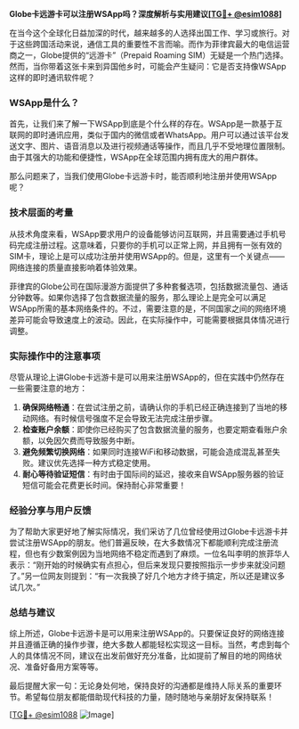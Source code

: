 **Globe卡远游卡可以注册WSApp吗？深度解析与实用建议[[TG💪+ @esim1088](https://t.me/s/esim1088)]**

在当今这个全球化日益加深的时代，越来越多的人选择出国工作、学习或旅行。对于这些跨国活动来说，通信工具的重要性不言而喻。而作为菲律宾最大的电信运营商之一，Globe提供的“远游卡”（Prepaid Roaming SIM）无疑是一个热门选择。然而，当你带着这张卡来到异国他乡时，可能会产生疑问：它是否支持像WSApp这样的即时通讯软件呢？

### WSApp是什么？
首先，让我们来了解一下WSApp到底是个什么样的存在。WSApp是一款基于互联网的即时通讯应用，类似于国内的微信或者WhatsApp。用户可以通过该平台发送文字、图片、语音消息以及进行视频通话等操作，而且几乎不受地理位置限制。由于其强大的功能和便捷性，WSApp在全球范围内拥有庞大的用户群体。

那么问题来了，当我们使用Globe卡远游卡时，能否顺利地注册并使用WSApp呢？

### 技术层面的考量
从技术角度来看，WSApp要求用户的设备能够访问互联网，并且需要通过手机号码完成注册过程。这意味着，只要你的手机可以正常上网，并且拥有一张有效的SIM卡，理论上是可以成功注册并使用WSApp的。但是，这里有一个关键点——网络连接的质量直接影响着体验效果。

菲律宾的Globe公司在国际漫游方面提供了多种套餐选项，包括数据流量包、通话分钟数等。如果你选择了包含数据流量的服务，那么理论上是完全可以满足WSApp所需的基本网络条件的。不过，需要注意的是，不同国家之间的网络环境差异可能会导致速度上的波动。因此，在实际操作中，可能需要根据具体情况进行调整。

### 实际操作中的注意事项
尽管从理论上讲Globe卡远游卡是可以用来注册WSApp的，但在实践中仍然存在一些需要注意的地方：

1. **确保网络畅通**：在尝试注册之前，请确认你的手机已经正确连接到了当地的移动网络。有时候信号强度不足会导致无法完成注册步骤。
2. **检查账户余额**：即使你已经购买了包含数据流量的服务，也要定期查看账户余额，以免因欠费而导致服务中断。
3. **避免频繁切换网络**：如果同时连接WiFi和移动数据，可能会造成混乱甚至失败。建议优先选择一种方式稳定使用。
4. **耐心等待验证短信**：有时由于国际间的延迟，接收来自WSApp服务器的验证短信可能会花费更长时间。保持耐心非常重要！

### 经验分享与用户反馈
为了帮助大家更好地了解实际情况，我们采访了几位曾经使用过Globe卡远游卡并尝试注册WSApp的朋友。他们普遍反映，在大多数情况下都能顺利完成注册流程，但也有少数案例因为当地网络不稳定而遇到了麻烦。一位名叫李明的旅菲华人表示：“刚开始的时候确实有点担心，但后来发现只要按照指示一步步来就没问题了。”另一位网友则提到：“有一次我换了好几个地方才终于搞定，所以还是建议多试几次。”

### 总结与建议
综上所述，Globe卡远游卡是可以用来注册WSApp的。只要保证良好的网络连接并且遵循正确的操作步骤，绝大多数人都能轻松实现这一目标。当然，考虑到每个人的具体情况不同，建议在出发前做好充分准备，比如提前了解目的地的网络状况、准备好备用方案等等。

最后提醒大家一句：无论身处何地，保持良好的沟通都是维持人际关系的重要环节。希望每位朋友都能借助现代科技的力量，随时随地与亲朋好友保持联系！ 

[[TG💪+ @esim1088](https://t.me/s/esim1088) ![Image](https://i.postimg.cc/4NQfJmqS/Snipaste-2025-05-13-00-14-12.png)]